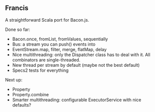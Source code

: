 ## Francis

A straightforward Scala port for Bacon.js.

Done so far:

- Bacon.once, fromList, fromValues, sequentially
- Bus: a stream you can push() events into
- EventStream.map, filter, merge, flatMap, delay
- Nice multithreading: only the Dispatcher class has to deal with it. All combinators are single-threaded.
- New thread per stream by default (maybe not the best default)
- Specs2 tests for everything

Next up:

- Property
- Property.combine
- Smarter multithreading: configurable ExecutorService with nice defaults?

